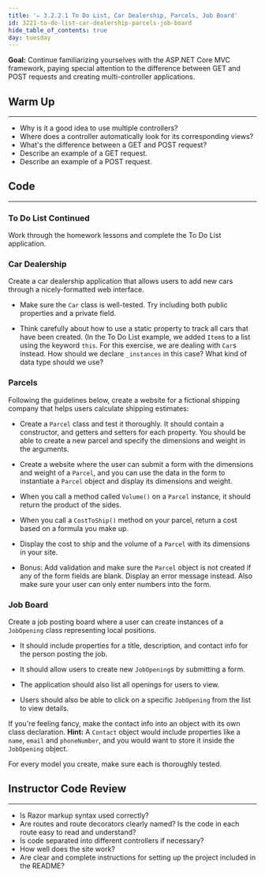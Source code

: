 ```yaml
---
title: '✏️ 3.2.2.1 To Do List, Car Dealership, Parcels, Job Board'
id: 3221-to-do-list-car-dealership-parcels-job-board
hide_table_of_contents: true
day: tuesday
---
```


**Goal:** Continue familiarizing yourselves with the ASP.NET Core MVC framework, paying special attention to the difference between GET and POST requests and creating multi-controller applications.

## Warm Up
---

* Why is it a good idea to use multiple controllers?
* Where does a controller automatically look for its corresponding views?
* What's the difference between a GET and POST request?
* Describe an example of a GET request.
* Describe an example of a POST request.

## Code
---

### To Do List Continued

Work through the homework lessons and complete the To Do List application.

### Car Dealership

Create a car dealership application that allows users to add new cars through a nicely-formatted web interface.

* Make sure the `Car` class is well-tested. Try including both public properties and a private field.

* Think carefully about how to use a static property to track all cars that have been created. (In the To Do List example, we added `Item`s to a list using the keyword `this`. For this exercise, we are dealing with `Car`s instead. How should we declare `_instances` in this case? What kind of data type should we use?

### Parcels

Following the guidelines below, create a website for a fictional shipping company that helps users calculate shipping estimates:

* Create a `Parcel` class and test it thoroughly. It should contain a constructor, and getters and setters for each property. You should be able to create a new parcel and specify the dimensions and weight in the arguments.

* Create a website where the user can submit a form with the dimensions and weight of a `Parcel`, and you can use the data in the form to instantiate a `Parcel` object and display its dimensions and weight.

* When you call a method called `Volume()` on a `Parcel` instance, it should return the product of the sides.

* When you call a `CostToShip()` method on your parcel, return a cost based on a formula you make up.

* Display the cost to ship and the volume of a `Parcel` with its dimensions in your site.

* Bonus: Add validation and make sure the `Parcel` object is not created if any of the form fields are blank. Display an error message instead. Also make sure your user can only enter numbers into the form.

### Job Board

Create a job posting board where a user can create instances of a `JobOpening` class representing local positions.

* It should include properties for a title, description, and contact info for the person posting the job.  

* It should allow users to create new `JobOpening`s by submitting a form.

* The application should also list all openings for users to view.

* Users should also be able to click on a specific `JobOpening` from the list to view details.

If you're feeling fancy, make the contact info into an object with its own class declaration. **Hint:** A `Contact` object would include properties like a `name`, `email` and `phoneNumber`, and you would want to store it inside the `JobOpening` object.

For every model you create, make sure each is thoroughly tested.

## Instructor Code Review
---

* Is Razor markup syntax used correctly?
* Are routes and route decorators clearly named? Is the code in each route easy to read and understand?
* Is code separated into different controllers if necessary?
* How well does the site work?
* Are clear and complete instructions for setting up the project included in the README?

